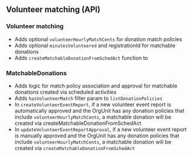 ## Volunteer matching (API)
### Volunteer matching
- Adds optional `volunteerHourlyMatchCents` for donation match policies
- Adds optional `minutesVolunteered` and registrationId for matchable donations
- Adds `createMatchableDonationFromSchedAct` function to 

### MatchableDonations
- Adds logic for match policy association and approval for matchable donations created via scheduled activities
- Adds `hasVolunteerMatch` filter param to `listDonationPolicies`
- In `createVolunteerEventReport`, if a new volunteer event report is automatically approved and the OrgUnit has any donation policies that include `volunteerHourlyMatchCents`, a matchable donation will be created via createMatchableDonationFromSchedAct
- In `updateVolunteerEventReportApproval`, if a new volunteer event report is manually approved and the OrgUnit has any donation policies that include `volunteerHourlyMatchCents`, a matchable donation will be created via `createMatchableDonationFromSchedAct`


